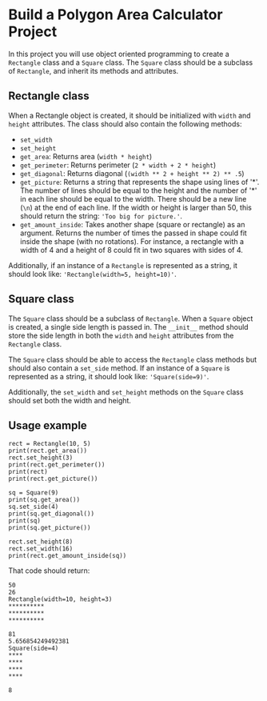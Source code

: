 # Build a Polygon Area Calculator Project

In this project you will use object oriented programming to create a ```Rectangle``` class and a ```Square``` class. The ```Square``` class should be a subclass of ```Rectangle```, and inherit its methods and attributes.  

## Rectangle class  

When a Rectangle object is created, it should be initialized with ```width``` and ```height``` attributes. The class should also contain the following methods:  

* ```set_width```  
* ```set_height```  
* ```get_area```: Returns area (```width * height```)  
* ```get_perimeter```: Returns perimeter (```2 * width + 2 * height```)  
* ```get_diagonal```: Returns diagonal (```(width ** 2 + height ** 2) ** .5```)  
* ```get_picture```: Returns a string that represents the shape using lines of '\*'. The number of lines should be equal to the height and the number of '*' in each line should be equal to the width. There should be a new line (```\n```) at the end of each line. If the width or height is larger than 50, this should return the string: ```'Too big for picture.'```.  
* ```get_amount_inside```: Takes another shape (square or rectangle) as an argument. Returns the number of times the passed in shape could fit inside the shape (with no rotations). For instance, a rectangle with a width of 4 and a height of 8 could fit in two squares with sides of 4.  

Additionally, if an instance of a ```Rectangle``` is represented as a string, it should look like: ```'Rectangle(width=5, height=10)'```.


## Square class

The ```Square``` class should be a subclass of ```Rectangle```. When a ```Square``` object is created, a single side length is passed in. The ```__init__``` method should store the side length in both the ```width``` and ```height``` attributes from the ```Rectangle``` class.  

The ```Square``` class should be able to access the ```Rectangle``` class methods but should also contain a ```set_side``` method. If an instance of a ```Square``` is represented as a string, it should look like: ```'Square(side=9)'```.  

Additionally, the ```set_width``` and ```set_height``` methods on the ```Square``` class should set both the width and height.  

## Usage example

```
rect = Rectangle(10, 5)
print(rect.get_area())
rect.set_height(3)
print(rect.get_perimeter())
print(rect)
print(rect.get_picture())

sq = Square(9)
print(sq.get_area())
sq.set_side(4)
print(sq.get_diagonal())
print(sq)
print(sq.get_picture())

rect.set_height(8)
rect.set_width(16)
print(rect.get_amount_inside(sq))
```

That code should return:  

```
50
26
Rectangle(width=10, height=3)
**********
**********
**********

81
5.656854249492381
Square(side=4)
****
****
****
****

8
```